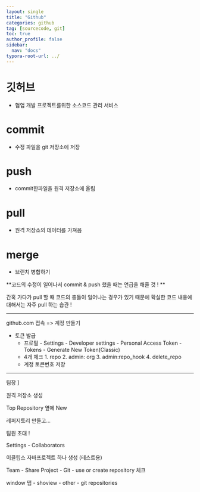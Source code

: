 ```yaml
---
layout: single
title: "Github"
categories: github
tag: [sourcecode, git]
toc: true
author_profile: false
sidebar:
  nav: "docs"
typora-root-url: ../
---
```




# 깃허브
- 협업 개발 프로젝트를위한 소스코드 관리 서비스

# commit 
- 수정 파일을 git 저장소에 저장

# push 
- commit한파일을 원격 저장소에 올림 

# pull
- 원격 저장소의 데이터를 가져옴

# merge 
- 브랜치 병합하기 



**코드의 수정이 일어나서  commit & push 했을 때는 언급을 해줄 것 ! **

간혹 가다가 pull 할 때 코드의 충돌이 일어나는 경우가 있기 때문에 확실한 코드 내용에 대해서는 자주 pull 하는 습관 !

<hr>

github.com 접속 => 계정 만들기 

- 토큰 발급 
  - 프로필 - Settings  - Developer settings - Personal Access Token - Tokens - Generate New Token(Classic)
  - 4개 체크 1. repo 2. admin: org 3. admin:repo_hook 4. delete_repo 
  - 계정 토큰번호 저장 

<hr>

팀장 ]

원격 저장소 생성 

Top Repository 옆에 New

레퍼지토리 만들고... 

팀원 초대 !

Settings - Collaborators



이클립스 자바프로젝트 하나 생성  (테스트용)

Team - Share Project - Git - use or create repository  체크 

window 탭 -  shoview - other - git repositories 



 

















